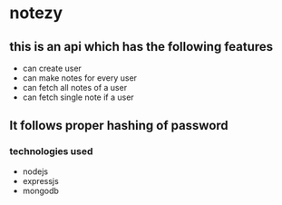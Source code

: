 # notezy

## this is an api which has the following features
- can create user
- can make notes for every user
- can fetch all notes of a user
- can fetch single note if a user

## It follows proper hashing of password

### technologies used
- nodejs
- expressjs 
- mongodb

